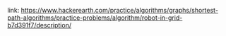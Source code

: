 link: https://www.hackerearth.com/practice/algorithms/graphs/shortest-path-algorithms/practice-problems/algorithm/robot-in-grid-b7d391f7/description/